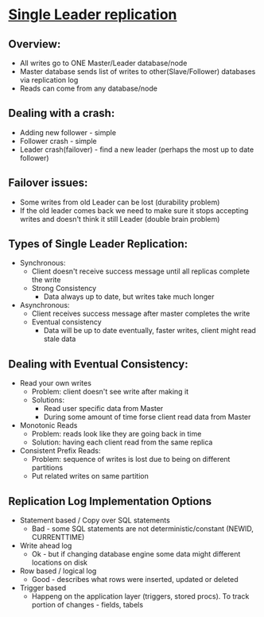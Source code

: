 # [Single Leader replication](https://www.youtube.com/watch?v=X687PvgOWzQ&t)

## Overview:
* All writes go to ONE Master/Leader database/node
* Master database sends list of writes to other(Slave/Follower) databases via replication log
* Reads can come from any database/node

## Dealing with a crash:
* Adding new follower - simple
* Follower crash - simple
* Leader crash(failover) - find a new leader (perhaps the most up to date follower)

## Failover issues:
* Some writes from old Leader can be lost (durability problem)
* If the old leader comes back we need to make sure it stops accepting writes and doesn't think it still Leader (double brain problem)

## Types of Single Leader Replication:
* Synchronous:
    * Client doesn't receive success message until all replicas complete the write
    * Strong Consistency
        * Data always up to date, but writes take much longer
* Asynchronous:
    * Client receives success message after master completes the write
    * Eventual consistency
        * Data will be up to date eventually, faster writes, client might read stale data

## Dealing with Eventual Consistency:
* Read your own writes
    * Problem: client doesn't see write after making it
    * Solutions:
        * Read user specific data from Master
        * During some amount of time forse client read data from Master
* Monotonic Reads
    * Problem: reads look like they are going back in time
    * Solution: having each client read from the same replica
* Consistent Prefix Reads:
    * Problem: sequence of writes is lost due to being on different partitions
    * Put related writes on same partition

## Replication Log Implementation Options
* Statement based /  Copy over SQL statements
    * Bad - some SQL statements are not deterministic/constant (NEWID, CURRENTTIME)
* Write ahead log
    * Ok - but if changing database engine some data might different locations on disk
* Row based / logical log
    * Good - describes what rows were inserted, updated or deleted
* Trigger based
    * Happeng on the application layer (triggers, stored procs). To track portion of changes - fields, tabels


